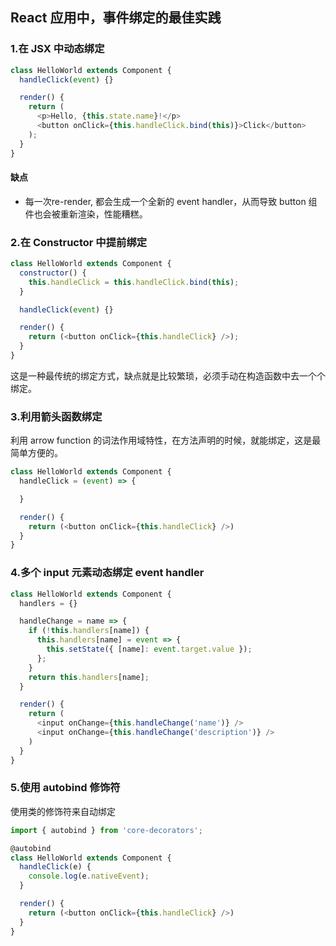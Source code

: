 ## React 应用中，事件绑定的最佳实践

### 1.在 JSX 中动态绑定

```javascript
class HelloWorld extends Component {
  handleClick(event) {}

  render() {
    return (
      <p>Hello, {this.state.name}!</p>
      <button onClick={this.handleClick.bind(this)}>Click</button>
    );
  }
}
```

#### 缺点
- 每一次re-render, 都会生成一个全新的 event handler，从而导致 button 组件也会被重新渲染，性能糟糕。

### 2.在 Constructor 中提前绑定

```javascript
class HelloWorld extends Component {
  constructor() {
    this.handleClick = this.handleClick.bind(this);
  }

  handleClick(event) {}

  render() {
    return (<button onClick={this.handleClick} />);
  }
}
```

这是一种最传统的绑定方式，缺点就是比较繁琐，必须手动在构造函数中去一个个绑定。

### 3.利用箭头函数绑定

利用 arrow function 的词法作用域特性，在方法声明的时候，就能绑定，这是最简单方便的。

```javascript
class HelloWorld extends Component {
  handleClick = (event) => {

  }

  render() {
    return (<button onClick={this.handleClick} />)
  }
}
```

### 4.多个 input 元素动态绑定 event handler

```javascript
class HelloWorld extends Component {
  handlers = {}

  handleChange = name => {
    if (!this.handlers[name]) {
      this.handlers[name] = event => {
        this.setState({ [name]: event.target.value });
      };
    }
    return this.handlers[name];  
  }

  render() {
    return (
      <input onChange={this.handleChange('name')} />
      <input onChange={this.handleChange('description')} />
    )
  }
}
```


### 5.使用 autobind 修饰符

使用类的修饰符来自动绑定

```javascript
import { autobind } from 'core-decorators';

@autobind
class HelloWorld extends Component {
  handleClick(e) {
    console.log(e.nativeEvent);
  }

  render() {
    return (<button onClick={this.handleClick} />)
  }
}
```